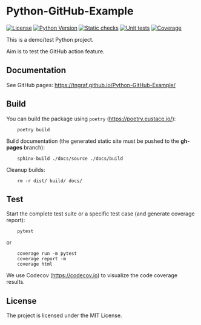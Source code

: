 # Python-GitHub-Example

[![License](https://img.shields.io/badge/license-MIT-blue.svg)](https://github.com/tngraf/Python-GitHub-Example/blob/main/LICENSE)
[![Python Version](https://img.shields.io/badge/python-3.6%2C3.7%2C3.8%2C3.9-yellow?logo=python)](https://www.python.org/doc/versions/)
[![Static checks](https://github.com/tngraf/Python-GitHub-Example/workflows/Static%20checks/badge.svg)](https://github.com/tngraf/Python-GitHub-Example/actions?query=workflow%3A%22Static+checks%22)
[![Unit tests](https://github.com/tngraf/Python-GitHub-Example/workflows/Unit%20tests/badge.svg)](https://github.com/tngraf/Python-GitHub-Example/actions?query=workflow%3A%22Unit+tests%22)
[![Coverage](https://codecov.io/gh/tngraf/Python-GitHub-Example/graph/badge.svg)](https://codecov.io/gh/tngraf/Python-GitHub-Example/)

This is a demo/test Python project.

Aim is to test the GitHub action feature.

## Documentation

See GitHub pages: https://tngraf.github.io/Python-GitHub-Example/ 

## Build

You can build the package using ```poetry``` (https://poetry.eustace.io/):
```code
    poetry build
```

Build documentation (the generated static site must be pushed to the **gh-pages** branch):
```code
    sphinx-build ./docs/source ./docs/build
```

Cleanup builds:
```code
    rm -r dist/ build/ docs/
```


## Test

Start the complete test suite or a specific test case (and generate coverage report):
```code
    pytest
```

or
```code
    coverage run -m pytest
    coverage report -m
    coverage html
```

We use Codecov (https://codecov.io) to visualize the code coverage results.

## License ##

The project is licensed under the MIT License.
